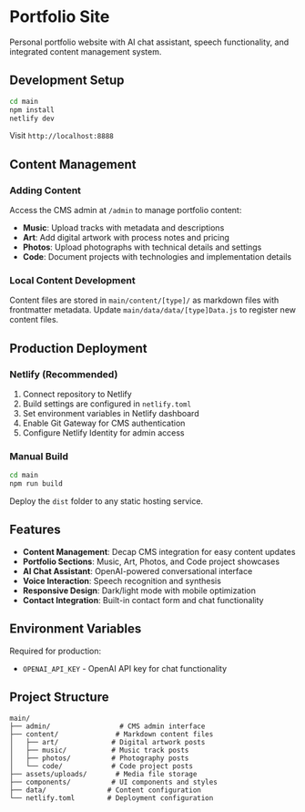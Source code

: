 # Portfolio Site

Personal portfolio website with AI chat assistant, speech functionality, and integrated content management system.

## Development Setup

```bash
cd main
npm install
netlify dev
```

Visit `http://localhost:8888`

## Content Management

### Adding Content
Access the CMS admin at `/admin` to manage portfolio content:
- **Music**: Upload tracks with metadata and descriptions
- **Art**: Add digital artwork with process notes and pricing
- **Photos**: Upload photographs with technical details and settings
- **Code**: Document projects with technologies and implementation details

### Local Content Development
Content files are stored in `main/content/[type]/` as markdown files with frontmatter metadata. Update `main/data/data/[type]Data.js` to register new content files.

## Production Deployment

### Netlify (Recommended)
1. Connect repository to Netlify
2. Build settings are configured in `netlify.toml`
3. Set environment variables in Netlify dashboard
4. Enable Git Gateway for CMS authentication
5. Configure Netlify Identity for admin access

### Manual Build
```bash
cd main
npm run build
```

Deploy the `dist` folder to any static hosting service.

## Features

- **Content Management**: Decap CMS integration for easy content updates
- **Portfolio Sections**: Music, Art, Photos, and Code project showcases
- **AI Chat Assistant**: OpenAI-powered conversational interface
- **Voice Interaction**: Speech recognition and synthesis
- **Responsive Design**: Dark/light mode with mobile optimization
- **Contact Integration**: Built-in contact form and chat functionality

## Environment Variables

Required for production:
- `OPENAI_API_KEY` - OpenAI API key for chat functionality

## Project Structure

```
main/
├── admin/                 # CMS admin interface
├── content/              # Markdown content files
│   ├── art/             # Digital artwork posts
│   ├── music/           # Music track posts  
│   ├── photos/          # Photography posts
│   └── code/            # Code project posts
├── assets/uploads/       # Media file storage
├── components/          # UI components and styles
├── data/               # Content configuration
└── netlify.toml        # Deployment configuration
